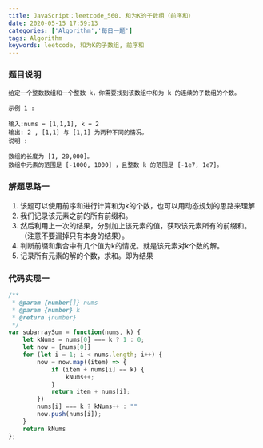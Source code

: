```yaml
---
title: JavaScript：leetcode_560. 和为K的子数组（前序和）
date: 2020-05-15 17:59:13
categories: ['Algorithm','每日一题']
tags: Algorithm
keywords: leetcode, 和为K的子数组, 前序和
---
```


### 题目说明
```
给定一个整数数组和一个整数 k，你需要找到该数组中和为 k 的连续的子数组的个数。

示例 1 :

输入:nums = [1,1,1], k = 2
输出: 2 , [1,1] 与 [1,1] 为两种不同的情况。
说明 :

数组的长度为 [1, 20,000]。
数组中元素的范围是 [-1000, 1000] ，且整数 k 的范围是 [-1e7, 1e7]。
```
<!-- more -->

### 解题思路一
1. 该题可以使用前序和进行计算和为k的个数，也可以用动态规划的思路来理解
2. 我们记录该元素之前的所有前缀和。
3. 然后利用上一次的结果，分别加上该元素的值，获取该元素所有的前缀和。（注意不要漏掉只有本身的结果）。
4. 判断前缀和集合中有几个值为k的情况。就是该元素对k个数的解。
5. 记录所有元素的解的个数，求和。即为结果


### 代码实现一
```javascript
/**
 * @param {number[]} nums
 * @param {number} k
 * @return {number}
 */
var subarraySum = function(nums, k) {
    let kNums = nums[0] === k ? 1 : 0;
    let now = [nums[0]]
    for (let i = 1; i < nums.length; i++) {
        now = now.map((item) => {
            if (item + nums[i] == k) {
                kNums++;
            }
            return item + nums[i];
        })
        nums[i] === k ? kNums++ : ""
        now.push(nums[i]);
    }
    return kNums
};
```